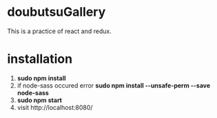 # doubutsuGallery
This is a practice of react and redux.

# installation
1. **sudo npm install**
2. if node-sass occured error 
   **sudo npm install --unsafe-perm --save node-sass**
3. **sudo npm start**
4. visit http://localhost:8080/
